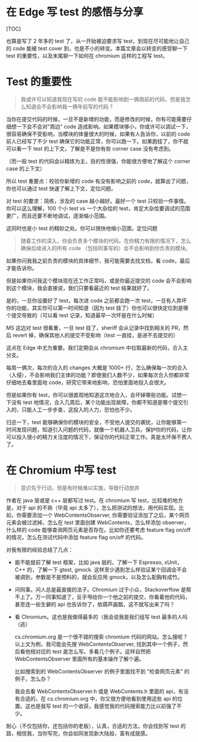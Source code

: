 # 在 Edge 写 test 的感悟与分享

[TOC]



也算是写了 2 年多的 test 了，从一开始被迫要求写 test，到现在尽可能地让自己的 code 能被 test cover 到，也是不小的转变。本篇文章会以转变的感受聊一下 test 的重要性，以及末尾聊一下如何在 chromium 这样的工程写 test。



# Test 的重要性

> 我或许可以知道我现在写的 code 能不能影响到一俩周前的代码，但是我怎么知道会不会影响我一俩年前写的代码？

当你在提交代码的时候，一旦不是新增的功能，而是修改的时候，你有可能需要仔细想一下会不会对"周边" code 造成影响。如果模块够小，你或许可以调试一下，很容易确保不受影响，当模块的体量很大的时候，如果有人告诉你，以前的 code 前人已经写了不少 test 确保它的功能正常，你可以跑一下。如果跑挂了，你不就可以看一下 test 的上下文，了解是不是你有些 corner case 没有考虑到。

（而一般 test 的代码会以精炼为主，目的性很强，你能很方便地了解这个 corner case 的上下文）

所以 test 重要点：校验你新增的 code 有没有影响之前的 code，就算出了问题，你也可以通过 test 快速了解上下文，定位问题。

对 test 的要求：简练，涉及的 case 越小越好。最好一个 test 只校验一件事情。你可以这么理解，100 个小 test vs 一个大杂烩的 test，肯定大杂烩要调试的范围更广，而且还要不断地调试，逐渐缩小范围。

这同时也是小 test 的精妙之处。你可以很快地缩小范围，定位问题



> 随着工作的深入，你会负责多个模块的代码。在你精力有限的情况下，怎么确保后续进入的所有 code （包括同事写的）会不会影响到你负责的模块。

如果你问我我之前负责的模块的具体细节，我可能需要去找文档，看 code，最后才能告诉你。

但是如果你问我这个模块现在还工作正常吗，或是你最近提交的 code 会不会影响到这个模块，我会直接说，我们只要看最近的 test 结果就好了。

是的，一旦你设置好了 test，每次进 code 之前都会跑一次 test，一旦有人弄坏你的功能，其实你可以第一时间知道（因为 test 挂了）你也可以很快定位到是哪个提交导致的（可以看 test 记录，知道最早一次坏是在什么时候）

MS 这边对 test 很看重，一旦 test 挂了，sheriff 会从记录中找到相关的 PR，然后 revert 掉，确保其他人的提交不受影响（test 一直挂，是进不去提交的）

这点在 Edge 中尤为重要。我们定期会从 chromium 中拉取最新的代码，合入主分支。

每周一俩次，每次的合入的 changes 大概是 1000+ 行，怎么确保每一次的合入（入侵），不会影响我们主体的功能？即使我们人数不少，如果每次合入你都非常仔细地去看里面地 code，研究它带来地影响，恐怕里面地投入会很大。

但是如果你有 test，你可以很直观地知道这次地合入，会坏掉哪些功能。试想一下没有 test 地情况，合入几周后，某个功能出现故障，你都不知道是哪个提交引入的，只能人工一步步查，这投入的人力，恐怕也不少。

归总一下，test 能够确保你的模块的安全，不受他人提交的袭扰，让你能够第一时间发现问题，知道引入问题的代码，就像一个机器人卫兵，保护你的代码，让你可以投入很小的精力关注度的情况下，保证你的代码正常工作。真是太环保不费人了。



# 在 Chromium 中写 test

> 意识先于行动，但是有时候难以实施，导致行动放弃

作者在 java 层或是 c++ 层都写过 test。在 chromium 写 test，比较难的地方是，对于 api 的不熟（毕竟 api 太多了），怎么把测试的想法，用代码实现。比如，你需要添加一个 WebContentsObserver, 你需要验证添加了之后，某个网页元素会被过滤掉。怎么在 test 里面创建 WebContents，怎么样添加 observer，什么样的 code 能够查询网页元素是否存在。比如你还要考虑 feature flag on/off 的情况，怎么在测试代码中添加 feature flag on/off 的代码。

对我有限的经验总结了几点：

* 能不能提前了解 test 框架，比如 java 层的，了解一下 Espresso, xUnit，C++ 的，了解一下 gtest, gmock. 这样至少遇到怎么样验证某个回调会不会被调到，参数是不是预料的，就会反应用 gmock，以及怎么配胸有成竹。

* 问同事。问人总是最直接的法子。Chromium 过于小众，Stackoverflow 是帮不上了。万一同事知道了，反手甩给你一个他之前的提交，你看着他的代码，甚至连一些生僻的 api 也告诉你了，依葫芦画瓢，这不就写出来了吗？

* 看 Chromium。这也是我做得最多的（我会说我是我们组写 test 最多的人吗（逃）

  cs.chromium.org 是一个很不错的搜索 chromium 代码的网站。怎么搜呢？以上文为例，我可能会先搜 WebContentsObserver, 找到其中一个例子，然后看他相对应的 test 是怎么写。多看几个例子。这样自然把 WebContentsObserver 里面所有的基本操作了解个遍。

  比如搜索到的 WebContentsObserver 的例子里面找不到 "检查网页元素" 的例子，怎么办？

  我会去看 WebContentsObserver.h 或是 WebContents.h 里面的 api，有没有合适的，在 cs.chromium.org 中，你又很方便地看到使用这些 api 的位置。这也是我写 test 的一个收获，我感觉我的代码搜索能力比以前强了不少。

耐心（不仅包括你，还包括你的老板），认真，合适的方法，你会找到写 test 的路，相信我，当你写完，你会如同发现新大陆般，富有成就感。


